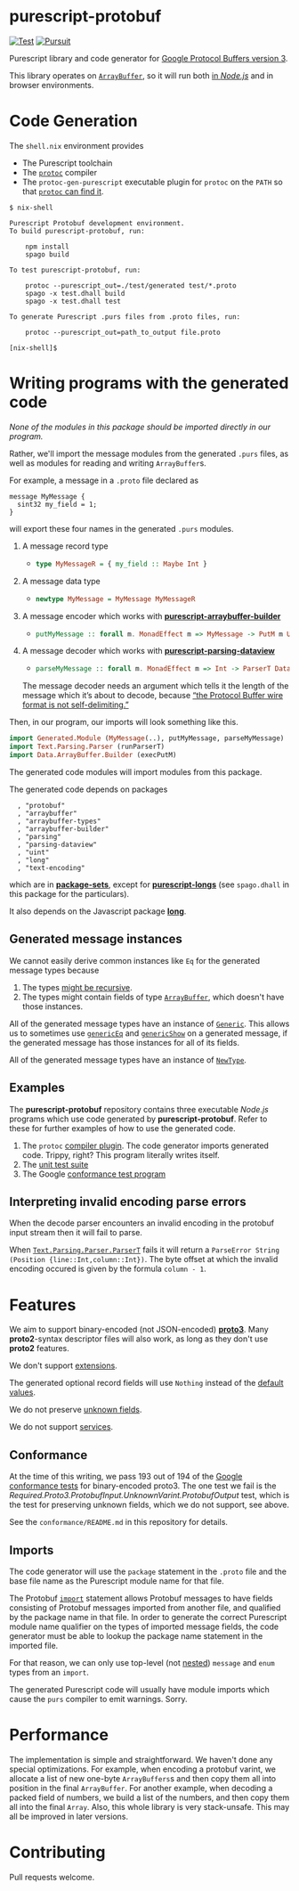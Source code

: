 # purescript-protobuf

[![Test](https://github.com/xc-jp/purescript-protobuf/workflows/Test/badge.svg?branch=master)](https://github.com/xc-jp/purescript-protobuf/actions)
[![Pursuit](http://pursuit.purescript.org/packages/purescript-protobuf/badge)](http://pursuit.purescript.org/packages/purescript-protobuf/)

Purescript library and code generator for
[Google Protocol Buffers version 3](https://developers.google.com/protocol-buffers/docs/proto3).

This library operates on
[`ArrayBuffer`](https://pursuit.purescript.org/packages/purescript-arraybuffer-types/docs/Data.ArrayBuffer.Types#t:ArrayBuffer), so it will run both
[in *Node.js*](https://pursuit.purescript.org/packages/purescript-node-buffer/docs/Node.Buffer.Class)
and in browser environments.

# Code Generation

The `shell.nix` environment provides

* The Purescript toolchain
* The [`protoc`](https://github.com/protocolbuffers/protobuf/blob/master/src/README.md) compiler
* The `protoc-gen-purescript` executable plugin for `protoc` on the `PATH` so that
  [`protoc` can find it](https://developers.google.com/protocol-buffers/docs/reference/cpp/google.protobuf.compiler.plugin).

```
$ nix-shell

Purescript Protobuf development environment.
To build purescript-protobuf, run:

    npm install
    spago build

To test purescript-protobuf, run:

    protoc --purescript_out=./test/generated test/*.proto
    spago -x test.dhall build
    spago -x test.dhall test

To generate Purescript .purs files from .proto files, run:

    protoc --purescript_out=path_to_output file.proto

[nix-shell]$
```

# Writing programs with the generated code

*None of the modules in this package should be imported directly in our program.*

Rather, we'll import the message modules from the generated `.purs` files,
as well as modules for reading and writing `ArrayBuffer`s.

For example, a message in a `.proto` file declared as

```
message MyMessage {
  sint32 my_field = 1;
}
```

will export these four names in the generated `.purs` modules.

1. A message record type
   * ```purescript
     type MyMessageR = { my_field :: Maybe Int }
     ```
2. A message data type
   * ```purescript
     newtype MyMessage = MyMessage MyMessageR
     ```
3. A message encoder which works with
   [__purescript-arraybuffer-builder__](http://pursuit.purescript.org/packages/purescript-arraybuffer-builder/)
   * ```purescript
     putMyMessage :: forall m. MonadEffect m => MyMessage -> PutM m Unit
     ```
4. A message decoder which works with
   [__purescript-parsing-dataview__](http://pursuit.purescript.org/packages/purescript-parsing-dataview/)
   * ```purescript
     parseMyMessage :: forall m. MonadEffect m => Int -> ParserT DataView m MyMessage
     ```
   The message decoder needs an argument which tells it the
   length of the message which it’s about to decode, because
   [“the Protocol Buffer wire format is not self-delimiting.”](https://developers.google.com/protocol-buffers/docs/techniques#streaming)

Then, in our program, our imports will look something like this.


```purescript
import Generated.Module (MyMessage(..), putMyMessage, parseMyMessage)
import Text.Parsing.Parser (runParserT)
import Data.ArrayBuffer.Builder (execPutM)
```

The generated code modules will import modules from this
package.

The generated code depends on packages

```
  , "protobuf"
  , "arraybuffer"
  , "arraybuffer-types"
  , "arraybuffer-builder"
  , "parsing"
  , "parsing-dataview"
  , "uint"
  , "long"
  , "text-encoding"
```

which are in
[__package-sets__](https://github.com/purescript/package-sets),
except for
[__purescript-longs__](https://pursuit.purescript.org/packages/purescript-longs)
(see `spago.dhall` in this package for the particulars).

It also depends on the Javascript package
[__long__](https://www.npmjs.com/package/long).

## Generated message instances

We cannot easily derive common instances like `Eq` for the
generated message types because
1. The types [might be recursive](https://github.com/purescript/documentation/blob/master/errors/CycleInDeclaration.md).
2. The types might contain fields of type
   [`ArrayBuffer`](https://pursuit.purescript.org/packages/purescript-arraybuffer-types/docs/Data.ArrayBuffer.Types#t:ArrayBuffer),
   which doesn't have those instances.

All of the generated message types have an instance of
[`Generic`](https://pursuit.purescript.org/packages/purescript-generics-rep/docs/Data.Generic.Rep#t:Generic).
This allows us to sometimes use
[`genericEq`](https://pursuit.purescript.org/packages/purescript-generics-rep/docs/Data.Generic.Rep.Eq#v:genericEq)
and
[`genericShow`](https://pursuit.purescript.org/packages/purescript-generics-rep/docs/Data.Generic.Rep.Show#v:genericShow)
on a generated message, if the generated message has those instances for
all of its fields.

All of the generated message types have an instance of
[`NewType`](https://pursuit.purescript.org/packages/purescript-newtype/docs/Data.Newtype#t:Newtype).

## Examples

The __purescript-protobuf__ repository contains three executable *Node.js*
programs which use code generated by __purescript-protobuf__. Refer to these
for further examples of how to use the generated code.

1. The `protoc`
   [compiler plugin](https://github.com/xc-jp/purescript-protobuf/blob/master/src/ProtocPlugin/Main.purs).
   The code generator imports generated code. Trippy, right? This program
   literally writes itself.
2. The
   [unit test suite](https://github.com/xc-jp/purescript-protobuf/blob/master/test/Main.purs)
3. The Google
   [conformance test program](https://github.com/xc-jp/purescript-protobuf/blob/master/conformance/Main.purs)

## Interpreting invalid encoding parse errors

When the decode parser encounters an invalid encoding in the protobuf input
stream then it will fail to parse.

When
[`Text.Parsing.Parser.ParserT`](https://pursuit.purescript.org/packages/purescript-parsing/docs/Text.Parsing.Parser#t:ParserT)
fails it will return a `ParseError String (Position {line::Int,column::Int})`.
The byte offset at which the invalid encoding occured is given by the
formula `column - 1`.

# Features

We aim to support binary-encoded (not JSON-encoded)
[__proto3__](https://developers.google.com/protocol-buffers/docs/proto3).
Many __proto2__-syntax descriptor files will
also work, as long as they don't use __proto2__ features.

We don't support
[extensions](https://developers.google.com/protocol-buffers/docs/proto?hl=en#extensions).

The generated optional record fields will use `Nothing` instead of the
[default values](https://developers.google.com/protocol-buffers/docs/proto3?hl=en#default).

We do not preserve
[unknown fields](https://developers.google.com/protocol-buffers/docs/proto3?hl=en#unknowns).

We do not support
[services](https://developers.google.com/protocol-buffers/docs/proto3?hl=en#services).

## Conformance

At the time of this writing, we pass 193 out of 194 of the
[Google conformance tests](https://github.com/protocolbuffers/protobuf/tree/master/conformance)
for binary-encoded proto3.
The one test we fail is
the *Required.Proto3.ProtobufInput.UnknownVarint.ProtobufOutput* test, which
is the test for preserving unknown fields, which we do not support, see above.

See the `conformance/README.md` in this repository for details.

## Imports

The code generator will use the `package` statement in the `.proto` file
and the base file name as the Purescript module name for that file.

The Protobuf
[`import`](https://developers.google.com/protocol-buffers/docs/proto3#importing_definitions)
statement allows Protobuf messages to have fields
consisting of Protobuf messages imported from another file, and qualified
by the package name in that file. In order to generate
the correct Purescript module name qualifier on the types of imported message
fields, the code generator must be able to lookup the package name
statement in the imported file.

For that reason, we can only use top-level
(not [nested](https://developers.google.com/protocol-buffers/docs/proto3#nested))
`message` and `enum` types from an `import`.

The generated Purescript code will usually have module imports which cause
the `purs` compiler to emit warnings. Sorry.

# Performance

The implementation is simple and straightforward. We haven't done
any special optimizations. For example, when encoding a protobuf varint, we
allocate a list of new one-byte `ArrayBuffers`s and then copy them all into
position in the final `ArrayBuffer`. For another example, when decoding a
packed field of numbers, we build a list of the numbers, and then copy them
all into the final `Array`. Also, this whole library is very stack-unsafe.
This may all be improved in later versions.

# Contributing

Pull requests welcome.
